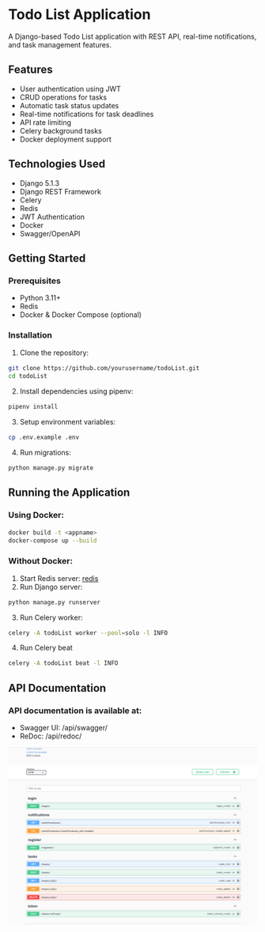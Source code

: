 # Todo List Application

A Django-based Todo List application with REST API, real-time notifications, and task management features.

## Features

- User authentication using JWT
- CRUD operations for tasks
- Automatic task status updates
- Real-time notifications for task deadlines
- API rate limiting
- Celery background tasks
- Docker deployment support

## Technologies Used

- Django 5.1.3
- Django REST Framework
- Celery
- Redis
- JWT Authentication
- Docker
- Swagger/OpenAPI

## Getting Started

### Prerequisites

- Python 3.11+
- Redis
- Docker & Docker Compose (optional)

### Installation

1. Clone the repository:
```bash
git clone https://github.com/yourusername/todoList.git
cd todoList
```
2. Install dependencies using pipenv:
```bash
pipenv install
```
3. Setup environment variables:
```bash
cp .env.example .env
```
4. Run migrations:
```bash
python manage.py migrate
```
## Running the Application
### Using Docker:
```bash
docker build -t <appname>
docker-compose up --build
```

### Without Docker:
1. Start Redis server:
[redis](https://redis.io/docs/latest/operate/oss_and_stack/install/install-redis/)
2. Run Django server:
```bash
python manage.py runserver
```
3. Run Celery worker:
```bash
celery -A todoList worker --pool=solo -l INFO
```
4. Run Celery beat
```bash
celery -A todoList beat -l INFO
```
## API Documentation
### API documentation is available at:
- Swagger UI: /api/swagger/
- ReDoc: /api/redoc/

![Swagger UI](assets/image/demoToDoList.png)
